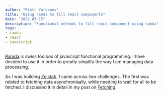 ```yaml
---
author: "Piotr Yordanov"
title: "Using ramda to fill react components"
date: "2022-03-15"
description: "Functional methods to fill react component using ramda"
tags:
- ramda
- react
- javascript
---
```


[Ramda](https://ramdajs.com) is swiss toolbox of javascript functional programming.
I have decided to use it in order to greatly simplify the way I am managing data processing.

As I was building [Zeistab](https://zeistab.piotryordanov.com), I came across two challenges. The first was related to fetching data asynchronisally, while needing to wait for all to be fetched. I discussed it in detail in my post on [Fetching](/posts/Fetching )
